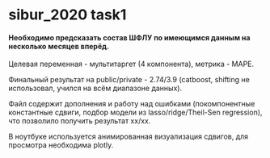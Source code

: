 # sibur_2020 task1

#### Необходимо предсказать состав ШФЛУ по имеющимся данным на несколько месяцев вперёд.
Целевая переменная - мультитаргет (4 компонента), метрика - MAPE.

Финальный результат на public/private - 2.74/3.9 (catboost, shifting не использовал, учился на всём диапазоне данных).

Файл содержит дополнения и работу над ошибками (покомпонентные константные сдвиги, подбор модели из lasso/ridge/Theil-Sen regression), что позволило получить результат xx/xx.

В ноутбуке используется анимированная визуализация сдвигов, для просмотра необходима plotly.
